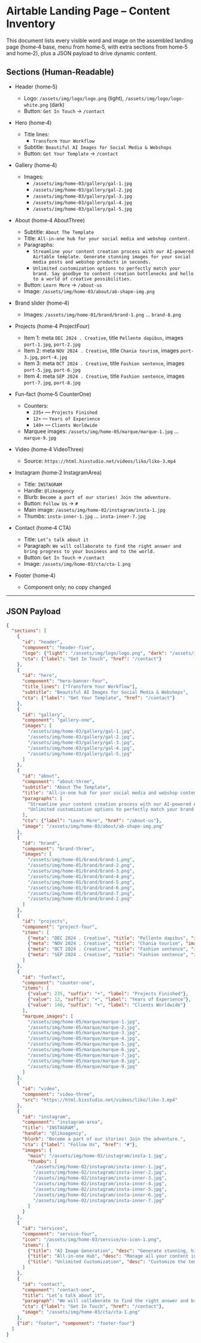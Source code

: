 # Airtable Landing Page – Content Inventory

This document lists every visible word and image on the assembled landing page (home‑4 base, menu from home‑5, with extra sections from home‑5 and home‑2), plus a JSON payload to drive dynamic content.

## Sections (Human‑Readable)

- Header (home‑5)
  - Logo: `/assets/img/logo/logo.png` (light), `/assets/img/logo/logo-white.png` (dark)
  - Button: `Get In Touch` → `/contact`

- Hero (home‑4)
  - Title lines:
    - `Transform Your Workflow`
  - Subtitle: `Beautiful AI Images for Social Media & Webshops`
  - Button: `Get Your Template` → `/contact`

- Gallery (home‑4)
  - Images:
    - `/assets/img/home-03/gallery/gal-1.jpg`
    - `/assets/img/home-03/gallery/gal-2.jpg`
    - `/assets/img/home-03/gallery/gal-3.jpg`
    - `/assets/img/home-03/gallery/gal-4.jpg`
    - `/assets/img/home-03/gallery/gal-5.jpg`

- About (home‑4 AboutThree)
  - Subtitle: `About The Template`
  - Title: `All-in-one hub for your social media and webshop content.`
  - Paragraphs:
    - `Streamline your content creation process with our AI-powered Airtable template. Generate stunning images for your social media posts and webshop products in seconds.`
    - `Unlimited customization options to perfectly match your brand. Say goodbye to content creation bottlenecks and hello to a world of creative possibilities.`
  - Button: `Learn More` → `/about-us`
  - Image: `/assets/img/home-03/about/ab-shape-img.png`

- Brand slider (home‑4)
  - Images: `/assets/img/home-01/brand/brand-1.png` … `brand-8.png`

- Projects (home‑4 ProjectFour)
  - Item 1: meta `DEC 2024 . Creative`, title `Pellente dapibus`, images `port-1.jpg`, `port-2.jpg`
  - Item 2: meta `NOV 2024 . Creative`, title `Chania tourism`, images `port-3.jpg`, `port-4.jpg`
  - Item 3: meta `OCT 2024 . Creative`, title `Fashion sentence`, images `port-5.jpg`, `port-6.jpg`
  - Item 4: meta `SEP 2024 . Creative`, title `Fashion sentence`, images `port-7.jpg`, `port-8.jpg`

- Fun‑fact (home‑5 CounterOne)
  - Counters:
    - `235+` — `Projects Finished`
    - `12+` — `Years of Experience`
    - `140+` — `Clients Worldwide`
  - Marquee images: `/assets/img/home-05/marque/marque-1.jpg` … `marque-9.jpg`

- Video (home‑4 VideoThree)
  - Source: `https://html.hixstudio.net/videos/liko/liko-3.mp4`

- Instagram (home‑2 InstagramArea)
  - Title: `INSTAGRAM`
  - Handle: `@likoagency`
  - Blurb: `Become a part of our stories! Join the adventure.`
  - Button: `Follow Us` → `#`
  - Main image: `/assets/img/home-02/instagram/insta-1.jpg`
  - Thumbs: `insta-inner-1.jpg` … `insta-inner-7.jpg`

- Contact (home‑4 CTA)
  - Title: `Let’s talk about it`
  - Paragraph: `We will collaborate to find the right answer and bring progress to your business and to the world.`
  - Button: `Get In Touch` → `/contact`
  - Image: `/assets/img/home-03/cta/cta-1.png`

- Footer (home‑4)
  - Component only; no copy changed

---

## JSON Payload

```json
{
  "sections": [
    {
      "id": "header",
      "component": "header-five",
      "logo": {"light": "/assets/img/logo/logo.png", "dark": "/assets/img/logo/logo-white.png"},
      "cta": {"label": "Get In Touch", "href": "/contact"}
    },
    {
      "id": "hero",
      "component": "hero-banner-four",
      "title_lines": ["Transform Your Workflow"],
      "subtitle": "Beautiful AI Images for Social Media & Webshops",
      "cta": {"label": "Get Your Template", "href": "/contact"}
    },
    {
      "id": "gallery",
      "component": "gallery-one",
      "images": [
        "/assets/img/home-03/gallery/gal-1.jpg",
        "/assets/img/home-03/gallery/gal-2.jpg",
        "/assets/img/home-03/gallery/gal-3.jpg",
        "/assets/img/home-03/gallery/gal-4.jpg",
        "/assets/img/home-03/gallery/gal-5.jpg"
      ]
    },
    {
      "id": "about",
      "component": "about-three",
      "subtitle": "About The Template",
      "title": "All-in-one hub for your social media and webshop content.",
      "paragraphs": [
        "Streamline your content creation process with our AI-powered Airtable template. Generate stunning images for your social media posts and webshop products in seconds.",
        "Unlimited customization options to perfectly match your brand. Say goodbye to content creation bottlenecks and hello to a world of creative possibilities."
      ],
      "cta": {"label": "Learn More", "href": "/about-us"},
      "image": "/assets/img/home-03/about/ab-shape-img.png"
    },
    {
      "id": "brand",
      "component": "brand-three",
      "images": [
        "/assets/img/home-01/brand/brand-1.png",
        "/assets/img/home-01/brand/brand-2.png",
        "/assets/img/home-01/brand/brand-3.png",
        "/assets/img/home-01/brand/brand-4.png",
        "/assets/img/home-01/brand/brand-5.png",
        "/assets/img/home-01/brand/brand-6.png",
        "/assets/img/home-01/brand/brand-7.png",
        "/assets/img/home-01/brand/brand-2.png"
      ]
    },
    {
      "id": "projects",
      "component": "project-four",
      "items": [
        {"meta": "DEC 2024 . Creative", "title": "Pellente dapibus", "images": ["/assets/img/home-03/portfolio/port-1.jpg", "/assets/img/home-03/portfolio/port-2.jpg"]},
        {"meta": "NOV 2024 . Creative", "title": "Chania tourism", "images": ["/assets/img/home-03/portfolio/port-3.jpg", "/assets/img/home-03/portfolio/port-4.jpg"]},
        {"meta": "OCT 2024 . Creative", "title": "Fashion sentence", "images": ["/assets/img/home-03/portfolio/port-5.jpg", "/assets/img/home-03/portfolio/port-6.jpg"]},
        {"meta": "SEP 2024 . Creative", "title": "Fashion sentence", "images": ["/assets/img/home-03/portfolio/port-7.jpg", "/assets/img/home-03/portfolio/port-8.jpg"]}
      ]
    },
    {
      "id": "funfact",
      "component": "counter-one",
      "items": [
        {"value": 235, "suffix": "+", "label": "Projects Finished"},
        {"value": 12, "suffix": "+", "label": "Years of Experience"},
        {"value": 140, "suffix": "+", "label": "Clients Worldwide"}
      ],
      "marquee_images": [
        "/assets/img/home-05/marque/marque-1.jpg",
        "/assets/img/home-05/marque/marque-2.jpg",
        "/assets/img/home-05/marque/marque-3.jpg",
        "/assets/img/home-05/marque/marque-4.jpg",
        "/assets/img/home-05/marque/marque-5.jpg",
        "/assets/img/home-05/marque/marque-6.jpg",
        "/assets/img/home-05/marque/marque-7.jpg",
        "/assets/img/home-05/marque/marque-8.jpg",
        "/assets/img/home-05/marque/marque-9.jpg"
      ]
    },
    {
      "id": "video",
      "component": "video-three",
      "src": "https://html.hixstudio.net/videos/liko/liko-3.mp4"
    },
    {
      "id": "instagram",
      "component": "instagram-area",
      "title": "INSTAGRAM",
      "handle": "@likoagency",
      "blurb": "Become a part of our stories! Join the adventure.",
      "cta": {"label": "Follow Us", "href": "#"},
      "images": {
        "main": "/assets/img/home-02/instagram/insta-1.jpg",
        "thumbs": [
          "/assets/img/home-02/instagram/insta-inner-1.jpg",
          "/assets/img/home-02/instagram/insta-inner-2.jpg",
          "/assets/img/home-02/instagram/insta-inner-3.jpg",
          "/assets/img/home-02/instagram/insta-inner-4.jpg",
          "/assets/img/home-02/instagram/insta-inner-5.jpg",
          "/assets/img/home-02/instagram/insta-inner-6.jpg",
          "/assets/img/home-02/instagram/insta-inner-7.jpg"
        ]
      }
    },
    {
      "id": "services",
      "component": "service-four",
      "icon": "/assets/img/home-03/service/sv-icon-1.png",
      "items": [
        {"title": "AI Image Generation", "desc": "Generate stunning, high-quality images for your social media and webshop content with the power of AI. No design skills required.", "category": ["AI-Powered", "Content Creation", "Social Media"]},
        {"title": "All-in-one Hub", "desc": "Manage all your content in one place. From idea to publication, our Airtable template streamlines your entire workflow.", "category": ["Airtable", "Workflow", "Organization"]},
        {"title": "Unlimited Customization", "desc": "Customize the template to your heart's content. Adapt it to your brand, your workflow, and your unique needs. The possibilities are endless.", "category": ["Customizable", "Branding", "No-Code"]}
      ]
    },
    {
      "id": "contact",
      "component": "contact-one",
      "title": "Let’s talk about it",
      "paragraph": "We will collaborate to find the right answer and bring progress to your business and to the world.",
      "cta": {"label": "Get In Touch", "href": "/contact"},
      "image": "/assets/img/home-03/cta/cta-1.png"
    },
    {"id": "footer", "component": "footer-four"}
  ]
}
```


